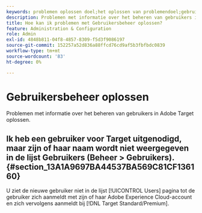 ```yaml
---
keywords: problemen oplossen doel;het oplossen van problemendoel;gebruikers;gebruikersbeheer
description: Problemen met informatie over het beheren van gebruikers in Adobe Target oplossen.
title: Hoe kan ik problemen met Gebruikersbeheer oplossen?
feature: Administration & Configuration
role: Admin
exl-id: 4848b811-04f8-4857-8309-f5d3f9086197
source-git-commit: 152257a52d836a88ffcd76cd9af5b3fbfbdc0839
workflow-type: tm+mt
source-wordcount: '83'
ht-degree: 0%

---
```


# Gebruikersbeheer oplossen

Problemen met informatie over het beheren van gebruikers in Adobe Target oplossen.

## Ik heb een gebruiker voor Target uitgenodigd, maar zijn of haar naam wordt niet weergegeven in de lijst Gebruikers (Beheer > Gebruikers). {#section_13A1A9697BA44537BA569C81CF136160}

U ziet de nieuwe gebruiker niet in de lijst [!UICONTROL Users] pagina tot de gebruiker zich aanmeldt met zijn of haar Adobe Experience Cloud-account en zich vervolgens aanmeldt bij [!DNL Target Standard/Premium].
